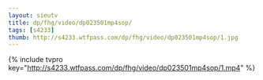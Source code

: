 ```yaml
--- 
layout: sieutv
title: dp/fhg/video/dp023501mp4sop/
tags: [s4233]
thumb: http://s4233.wtfpass.com/dp/fhg/video/dp023501mp4sop/1.jpg
---
```

{% include tvpro key="http://s4233.wtfpass.com/dp/fhg/video/dp023501mp4sop/1.mp4" %} 
